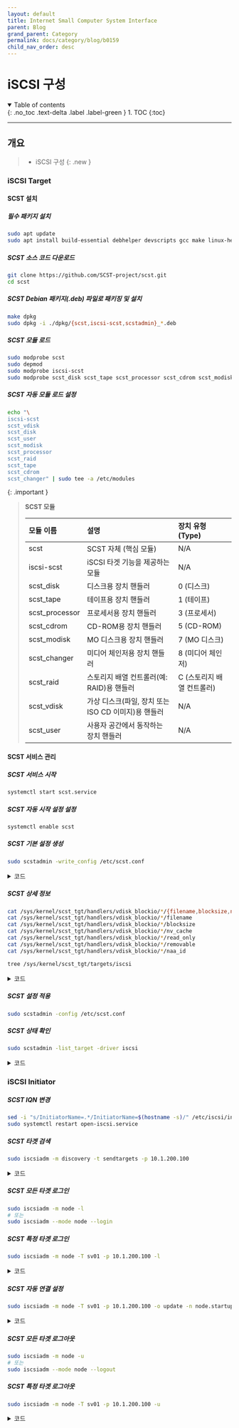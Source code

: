 ```yaml
---
layout: default
title: Internet Small Computer System Interface
parent: Blog
grand_parent: Category
permalink: docs/category/blog/b0159
child_nav_order: desc
---
```


# iSCSI 구성

<details open markdown="block">
  <summary>
    Table of contents
  </summary>
  {: .no_toc .text-delta .label .label-green }
1. TOC
{:toc}
</details>

---

## 개요

> - iSCSI 구성
{: .new }

### iSCSI Target

#### SCST 설치

##### **필수 패키지 설치**

```bash
sudo apt update
sudo apt install build-essential debhelper devscripts gcc make linux-headers-$(uname -r) lintian quilt
```

##### **SCST 소스 코드 다운로드**

```bash
git clone https://github.com/SCST-project/scst.git
cd scst
```

##### **SCST Debian 패키지(.deb) 파일로 패키징 및 설치**

```bash
make dpkg
sudo dpkg -i ./dpkg/{scst,iscsi-scst,scstadmin}_*.deb
```

##### **SCST 모듈 로드**

```bash
sudo modprobe scst
sudo depmod
sudo modprobe iscsi-scst
sudo modprobe scst_disk scst_tape scst_processor scst_cdrom scst_modisk scst_changer scst_raid scst_vdisk scst_user
```

##### **SCST 자동 모듈 로드 설정**

```bash
echo "\
iscsi-scst
scst_vdisk
scst_disk
scst_user
scst_modisk
scst_processor
scst_raid
scst_tape
scst_cdrom
scst_changer" | sudo tee -a /etc/modules
```

{: .important }
> **SCST 모듈**
>
> | 모듈 이름        | 설명                                                     | 장치 유형 (Type)                   |
> |:-----------------|:--------------------------------------------------------|:-----------------------------------|
> | scst             | SCST 자체 (핵심 모듈)                                    | N/A                                |
> | iscsi-scst       | iSCSI 타겟 기능을 제공하는 모듈                          | N/A                                |
> | scst_disk        | 디스크용 장치 핸들러                                     | 0 (디스크)                         |
> | scst_tape        | 테이프용 장치 핸들러                                     | 1 (테이프)                         |
> | scst_processor   | 프로세서용 장치 핸들러                                   | 3 (프로세서)                       |
> | scst_cdrom       | CD-ROM용 장치 핸들러                                     | 5 (CD-ROM)                         |
> | scst_modisk      | MO 디스크용 장치 핸들러                                  | 7 (MO 디스크)                      |
> | scst_changer     | 미디어 체인저용 장치 핸들러                              | 8 (미디어 체인저)                  |
> | scst_raid        | 스토리지 배열 컨트롤러(예: RAID)용 핸들러                | C (스토리지 배열 컨트롤러)         |
> | scst_vdisk       | 가상 디스크(파일, 장치 또는 ISO CD 이미지)용 핸들러     | N/A                                |
> | scst_user        | 사용자 공간에서 동작하는 장치 핸들러                     | N/A                                |

#### **SCST 서비스 관리**

##### **SCST 서비스 시작**

```bash
systemctl start scst.service
```

##### **SCST 자동 시작 설정 설정**

```bash
systemctl enable scst
```

##### **SCST 기본 설정 생성**

```bash
sudo scstadmin -write_config /etc/scst.conf
```

<details markdown="block">
  <summary>
    코드
  </summary>
  {: .text-delta .label .label-green }

```bash
# Automatically generated by SCST Configurator v3.9.0-pre.


HANDLER vdisk_blockio {
    DEVICE disk01 {
        filename /dev/Disks/data01
        blocksize 512
        nv_cache 0
        read_only 0
        removable 0
    }
    DEVICE disk02 {
        filename /dev/Disks/data02
        blocksize 4096
        nv_cache 1
        read_only 0
        removable 0
    }
    DEVICE disk03 {
        filename /dev/Disks/data03
    }    
}

TARGET_DRIVER iscsi {
        enabled 1

        TARGET sv01 {
                enabled 1
                allowed_portal 10.1.200.*

                GROUP sv01 {
                        LUN 0 disk01
                        LUN 1 disk02
                        INITIATOR sv01 
                }
        }
        TARGET sv02 {
                enabled 1

                GROUP sv02 {
                        LUN 0 disk03
                        INITIATOR sv02
                }
        }
}
```

</details>

##### **SCST 상세 정보**

```bash
cat /sys/kernel/scst_tgt/handlers/vdisk_blockio/*/{filename,blocksize,nv_cache,read_only,removable}
cat /sys/kernel/scst_tgt/handlers/vdisk_blockio/*/filename
cat /sys/kernel/scst_tgt/handlers/vdisk_blockio/*/blocksize
cat /sys/kernel/scst_tgt/handlers/vdisk_blockio/*/nv_cache
cat /sys/kernel/scst_tgt/handlers/vdisk_blockio/*/read_only
cat /sys/kernel/scst_tgt/handlers/vdisk_blockio/*/removable
cat /sys/kernel/scst_tgt/handlers/vdisk_blockio/*/naa_id
```

```bash
tree /sys/kernel/scst_tgt/targets/iscsi
```

<details markdown="block">
  <summary>
    코드
  </summary>
  {: .text-delta .label .label-green }

```bash
/sys/kernel/scst_tgt/targets/iscsi
├── sv01
│   ├── DataDigest
│   ├── FirstBurstLength
│   ├── HeaderDigest
│   ├── ImmediateData
│   ├── InitialR2T
│   ├── MaxBurstLength
│   ├── MaxOutstandingR2T
│   ├── MaxRecvDataSegmentLength
│   ├── MaxSessions
│   ├── MaxXmitDataSegmentLength
│   ├── NopInInterval
│   ├── NopInTimeout
│   ├── QueuedCommands
│   ├── RDMAExtensions
│   ├── RspTimeout
│   ├── addr_method
│   ├── aen_disabled
│   ├── alias
│   ├── allowed_portal
│   ├── bidi_cmd_count
│   ├── bidi_io_count_kb
│   ├── bidi_unaligned_cmd_count
│   ├── black_hole
│   ├── comment
│   ├── cpu_mask
│   ├── enabled
│   ├── forward_dst
│   ├── forward_src
│   ├── forwarding
│   ├── ini_groups
│   │   ├── sv01
│   │   │   ├── addr_method
│   │   │   ├── black_hole
│   │   │   ├── cpu_mask
│   │   │   ├── initiators
│   │   │   │   ├── sv01
│   │   │   │   └── mgmt
│   │   │   ├── io_grouping_type
│   │   │   ├── luns
│   │   │   │   ├── 0
│   │   │   │   │   ├── device -> ../../../../../../../devices/data01
│   │   │   │   │   └── read_only
│   │   │   │   ├── 1
│   │   │   │   │   ├── device -> ../../../../../../../devices/data02
│   │   │   │   │   └── read_only
│   │   │   │   └── mgmt
│   │   │   └── per_sess_dedicated_tgt_threads
│   │   └── mgmt
│   ├── io_grouping_type
│   ├── luns
│   │   └── mgmt
│   ├── none_cmd_count
│   ├── per_portal_acl
│   ├── read_cmd_count
│   ├── read_io_count_kb
│   ├── read_unaligned_cmd_count
│   ├── redirect
│   ├── rel_tgt_id
│   ├── sessions
│   │   └── sv01
│   │       ├── 10.1.200.200
│   │       │   ├── cid
│   │       │   ├── ip
│   │       │   ├── state
│   │       │   └── target_ip
│   │       ├── DataDigest
│   │       ├── FirstBurstLength
│   │       ├── HeaderDigest
│   │       ├── ImmediateData
│   │       ├── InitialR2T
│   │       ├── MaxBurstLength
│   │       ├── MaxOutstandingR2T
│   │       ├── MaxRecvDataSegmentLength
│   │       ├── MaxXmitDataSegmentLength
│   │       ├── active_commands
│   │       ├── bidi_cmd_count
│   │       ├── bidi_io_count_kb
│   │       ├── bidi_unaligned_cmd_count
│   │       ├── commands
│   │       ├── force_close
│   │       ├── initiator_name
│   │       ├── latency
│   │       │   ├── b1024
│   │       │   ├── b131072
│   │       │   ├── b16384
│   │       │   ├── b2048
│   │       │   ├── b262144
│   │       │   ├── b32768
│   │       │   ├── b4096
│   │       │   ├── b512
│   │       │   ├── b524288
│   │       │   ├── b65536
│   │       │   ├── b8192
│   │       │   ├── n1024
│   │       │   ├── n131072
│   │       │   ├── n16384
│   │       │   ├── n2048
│   │       │   ├── n262144
│   │       │   ├── n32768
│   │       │   ├── n4096
│   │       │   ├── n512
│   │       │   ├── n524288
│   │       │   ├── n65536
│   │       │   ├── n8192
│   │       │   ├── r1024
│   │       │   ├── r131072
│   │       │   ├── r16384
│   │       │   ├── r2048
│   │       │   ├── r262144
│   │       │   ├── r32768
│   │       │   ├── r4096
│   │       │   ├── r512
│   │       │   ├── r524288
│   │       │   ├── r65536
│   │       │   ├── r8192
│   │       │   ├── w1024
│   │       │   ├── w131072
│   │       │   ├── w16384
│   │       │   ├── w2048
│   │       │   ├── w262144
│   │       │   ├── w32768
│   │       │   ├── w4096
│   │       │   ├── w512
│   │       │   ├── w524288
│   │       │   ├── w65536
│   │       │   └── w8192
│   │       ├── lun0
│   │       │   ├── active_commands
│   │       │   ├── thread_index
│   │       │   └── thread_pid
│   │       ├── lun1
│   │       │   ├── active_commands
│   │       │   ├── thread_index
│   │       │   └── thread_pid
│   │       ├── luns -> ../../ini_groups/sv01_data01/luns
│   │       ├── none_cmd_count
│   │       ├── read_cmd_count
│   │       ├── read_io_count_kb
│   │       ├── read_unaligned_cmd_count
│   │       ├── reinstating
│   │       ├── sid
│   │       ├── thread_pid
│   │       ├── unknown_cmd_count
│   │       ├── write_cmd_count
│   │       ├── write_io_count_kb
│   │       └── write_unaligned_cmd_count
│   ├── tid
│   ├── unknown_cmd_count
│   ├── write_cmd_count
│   ├── write_io_count_kb
│   └── write_unaligned_cmd_count
├── enabled
├── iSNSServer
├── internal_portal
├── isns_entity_name
├── link_local
├── mgmt
├── open_state
├── trace_level
└── version
```

</details>


##### **SCST 설정 적용**

```bash
sudo scstadmin -config /etc/scst.conf
```

##### **SCST 상태 확인**

```bash
sudo scstadmin -list_target -driver iscsi
```

<details markdown="block">
  <summary>
    코드
  </summary>
  {: .text-delta .label .label-green }

```bash
tcp: [4] 10.1.200.100:3260,1 sv01 (non-flash)
```

</details>

### iSCSI Initiator

##### **SCST IQN 변경**

```bash
sed -i "s/InitiatorName=.*/InitiatorName=$(hostname -s)/" /etc/iscsi/initiatorname.iscsi
sudo systemctl restart open-iscsi.service
```

##### **SCST 타겟 검색**

```bash
sudo iscsiadm -m discovery -t sendtargets -p 10.1.200.100
```

<details markdown="block">
  <summary>
    코드
  </summary>
  {: .text-delta .label .label-green }
  
```bash
10.1.200.100:3260,1 sv01
```

</details>

##### **SCST 모든 타겟 로그인**

```bash
sudo iscsiadm -m node -l
# 또는
sudo iscsiadm --mode node --login
```

##### **SCST 특정 타겟 로그인**

```bash
sudo iscsiadm -m node -T sv01 -p 10.1.200.100 -l
```

<details markdown="block">
  <summary>
    코드
  </summary>
  {: .text-delta .label .label-green }
  
```bash
Logging in to [iface: default, target: sv01, portal: 10.1.200.100,3260]
Login to [iface: default, target: sv01, portal: 10.1.200.100,3260] successful.
```

</details>

##### **SCST 자동 연결 설정**

```bash
sudo iscsiadm -m node -T sv01 -p 10.1.200.100 -o update -n node.startup -v automatic
```

<details markdown="block">
  <summary>
    코드
  </summary>
  {: .text-delta .label .label-green }

```bash
# BEGIN RECORD 2.1.5
node.name = sv01
node.tpgt = 1
node.startup = automatic
node.leading_login = No
iface.iscsi_ifacename = default
iface.prefix_len = 0
iface.transport_name = tcp
iface.vlan_id = 0
iface.vlan_priority = 0
iface.iface_num = 0
iface.mtu = 0
iface.port = 0
iface.tos = 0
iface.ttl = 0
iface.tcp_wsf = 0
iface.tcp_timer_scale = 0
iface.def_task_mgmt_timeout = 0
iface.erl = 0
iface.max_receive_data_len = 0
iface.first_burst_len = 0
iface.max_outstanding_r2t = 0
iface.max_burst_len = 0
node.discovery_address = 10.1.200.100
node.discovery_port = 3260
node.discovery_type = send_targets
node.session.initial_cmdsn = 0
node.session.initial_login_retry_max = 8
node.session.xmit_thread_priority = -20
node.session.cmds_max = 128
node.session.queue_depth = 32
node.session.nr_sessions = 1
node.session.auth.authmethod = None
node.session.auth.chap_algs = MD5
node.session.timeo.replacement_timeout = 120
node.session.err_timeo.abort_timeout = 15
node.session.err_timeo.lu_reset_timeout = 30
node.session.err_timeo.tgt_reset_timeout = 30
node.session.err_timeo.host_reset_timeout = 60
node.session.iscsi.FastAbort = Yes
node.session.iscsi.InitialR2T = No
node.session.iscsi.ImmediateData = Yes
node.session.iscsi.FirstBurstLength = 262144
node.session.iscsi.MaxBurstLength = 16776192
node.session.iscsi.DefaultTime2Retain = 0
node.session.iscsi.DefaultTime2Wait = 2
node.session.iscsi.MaxConnections = 1
node.session.iscsi.MaxOutstandingR2T = 1
node.session.iscsi.ERL = 0
node.session.scan = auto
node.session.reopen_max = 0
node.conn[0].address = 10.1.200.100
node.conn[0].port = 3260
node.conn[0].startup = manual
node.conn[0].tcp.window_size = 524288
node.conn[0].tcp.type_of_service = 0
node.conn[0].timeo.logout_timeout = 15
node.conn[0].timeo.login_timeout = 15
node.conn[0].timeo.auth_timeout = 45
node.conn[0].timeo.noop_out_interval = 5
node.conn[0].timeo.noop_out_timeout = 5
node.conn[0].iscsi.MaxXmitDataSegmentLength = 0
node.conn[0].iscsi.MaxRecvDataSegmentLength = 262144
node.conn[0].iscsi.HeaderDigest = None
node.conn[0].iscsi.DataDigest = None
node.conn[0].iscsi.IFMarker = No
node.conn[0].iscsi.OFMarker = No
# END RECORD
```

</details>

##### **SCST 모든 타겟 로그아웃**

```bash
sudo iscsiadm -m node -u
# 또는
sudo iscsiadm --mode node --logout
```

##### **SCST 특정 타겟 로그아웃**

```bash
sudo iscsiadm -m node -T sv01 -p 10.1.200.100 -u
```

<details markdown="block">
  <summary>
    코드
  </summary>
  {: .text-delta .label .label-green }

```bash
Logging out of session [sid: 10, target: sv01, portal: 10.1.200.100,3260]
Logout of [sid: 10, target: sv01, portal: 10.1.200.100,3260] successful.
```

</details>
